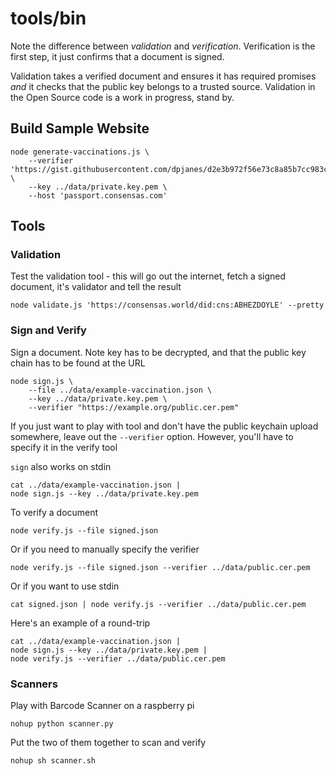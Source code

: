 # tools/bin

Note the difference between _validation_ and _verification_. 
Verification is the first step, it just confirms that a document
is signed.

Validation takes a verified document and ensures it has required
promises _and_ it checks that the public key belongs to a trusted source.
Validation in the Open Source code is a work in progress, stand by.

## Build Sample Website

    node generate-vaccinations.js \
        --verifier 'https://gist.githubusercontent.com/dpjanes/d2e3b972f56e73c8a85b7cc983c9114e/raw/6fe7f11e19478241e61fce8e36b2f2ba626a9fd0/public.cer.pem' \
        --key ../data/private.key.pem \
        --host 'passport.consensas.com'

## Tools
### Validation
Test the validation tool - this will go out the internet, fetch 
a signed document, it's validator and tell the result

    node validate.js 'https://consensas.world/did:cns:ABHEZDOYLE' --pretty

### Sign and Verify

Sign a document. Note key has to be decrypted, and that the public key chain
has to be found at the URL

    node sign.js \
		--file ../data/example-vaccination.json \
		--key ../data/private.key.pem \
		--verifier "https://example.org/public.cer.pem"

If you just want to play with tool and don't have the public keychain
upload somewhere, leave out the `--verifier` option. 
However, you'll have to specify it in the verify tool

`sign` also works on stdin

    cat ../data/example-vaccination.json | 
	node sign.js --key ../data/private.key.pem 

To verify a document

    node verify.js --file signed.json 

Or if you need to manually specify the verifier

    node verify.js --file signed.json --verifier ../data/public.cer.pem

Or if you want to use stdin

    cat signed.json | node verify.js --verifier ../data/public.cer.pem

Here's an example of a round-trip 

    cat ../data/example-vaccination.json | 
    node sign.js --key ../data/private.key.pem | 
    node verify.js --verifier ../data/public.cer.pem

### Scanners

Play with Barcode Scanner on a raspberry pi

    nohup python scanner.py

Put the two of them together to scan and verify

    nohup sh scanner.sh
